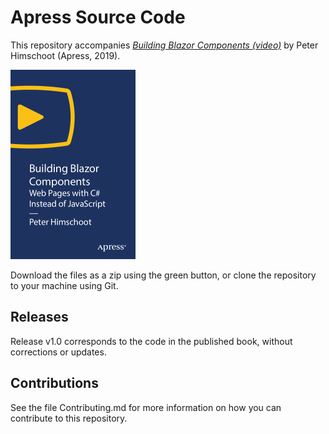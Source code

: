 # Apress Source Code

This repository accompanies [*Building Blazor Components (video)*](https://rd.springer.com/video/10.1007/978-1-4842-5672-5) by Peter Himschoot (Apress, 2019).

[comment]: #cover
![Cover image](9781484256725.jpg)

Download the files as a zip using the green button, or clone the repository to your machine using Git.

## Releases

Release v1.0 corresponds to the code in the published book, without corrections or updates.

## Contributions

See the file Contributing.md for more information on how you can contribute to this repository.